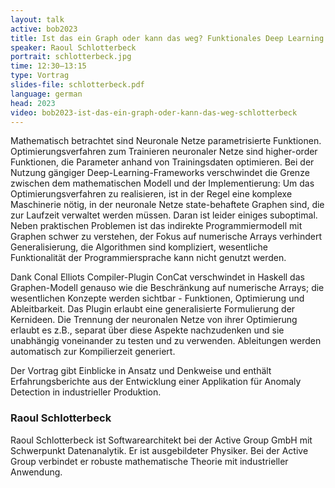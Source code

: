 ```yaml
---
layout: talk
active: bob2023
title: Ist das ein Graph oder kann das weg? Funktionales Deep Learning in Haskell
speaker: Raoul Schlotterbeck
portrait: schlotterbeck.jpg
time: 12:30–13:15
type: Vortrag
slides-file: schlotterbeck.pdf
language: german
head: 2023
video: bob2023-ist-das-ein-graph-oder-kann-das-weg-schlotterbeck
---
```


Mathematisch betrachtet sind Neuronale Netze parametrisierte
Funktionen. Optimierungsverfahren zum Trainieren neuronaler Netze sind higher-order
Funktionen, die Parameter anhand von Trainingsdaten optimieren. Bei
der Nutzung gängiger Deep-Learning-Frameworks verschwindet die Grenze
zwischen dem mathematischen Modell und der Implementierung: Um das
Optimierungsverfahren zu realisieren, ist in der Regel eine komplexe
Maschinerie nötig, in der neuronale Netze state-behaftete Graphen sind, die zur
Laufzeit verwaltet werden müssen. Daran ist leider einiges
suboptimal. Neben praktischen Problemen ist das indirekte Programmiermodell mit
Graphen schwer zu verstehen, der Fokus auf numerische Arrays
verhindert Generalisierung, die Algorithmen sind kompliziert,
wesentliche Funktionalität der Programmiersprache kann nicht genutzt
werden.

Dank Conal Elliots Compiler-Plugin ConCat verschwindet in
Haskell das Graphen-Modell genauso wie die Beschränkung auf numerische
Arrays; die wesentlichen Konzepte werden sichtbar - Funktionen,
Optimierung und Ableitbarkeit. Das Plugin erlaubt eine generalisierte
Formulierung der Kernideen. Die Trennung der neuronalen Netze von ihrer Optimierung
erlaubt es z.B., separat über diese Aspekte nachzudenken und sie
unabhängig voneinander zu testen und zu verwenden. Ableitungen werden
automatisch zur Kompilierzeit generiert.

Der Vortrag gibt Einblicke in
Ansatz und Denkweise und enthält Erfahrungsberichte aus der
Entwicklung einer Applikation für Anomaly Detection in industrieller
Produktion.

### Raoul Schlotterbeck

Raoul Schlotterbeck ist Softwarearchitekt bei der Active Group GmbH
mit Schwerpunkt Datenanalytik. Er ist ausgebildeter Physiker. Bei der
Active Group verbindet er robuste mathematische Theorie mit
industrieller Anwendung.
